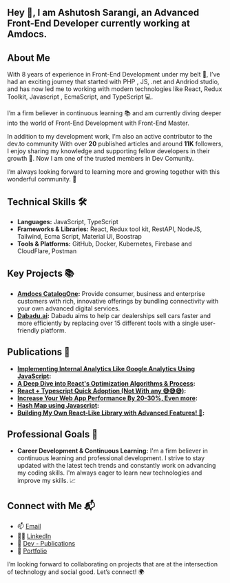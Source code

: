 ## Hey  👋, I am Ashutosh Sarangi, an Advanced Front-End Developer currently working at Amdocs.

## About Me
With 8 years of experience in Front-End Development under my belt 💼,
I’ve had an exciting journey that started with PHP , JS, .net and Andriod studio, and has now led me to working with modern technologies like React, Redux Toolkit, Javascript , EcmaScript, and TypeScript 💻.

I’m a firm believer in continuous learning 📚 and am currently diving deeper into the world of Front-End Development with Front-End Master.

In addition to my development work, I’m also an active contributor to the dev.to community With over **20** published articles and around **11K** followers, I enjoy sharing my knowledge and supporting fellow developers in their growth 🌱. Now I am one of the trusted members in Dev Comunity.

I’m always looking forward to learning more and growing together with this wonderful community. 🤝


## Technical Skills 🛠️
-   **Languages:**  JavaScript, TypeScript
-   **Frameworks & Libraries:**  React, Redux tool kit, RestAPI, NodeJS, Tailwind, Ecma Script, Material UI, Boostrap
-   **Tools & Platforms:**  GitHub, Docker, Kubernetes, Firebase and CloudFlare, Postman 

## Key Projects 📚

-   **[Amdocs CatalogOne](https://www.amdocs.com/products-services/catalog):**  Provide consumer, business and enterprise customers with rich, innovative offerings by bundling connectivity with your own advanced digital services.
-   **[Dabadu.ai](https://dabadu.ai/):** Dabadu aims to help car dealerships sell cars faster and more efficiently by replacing over 15 different tools with a single user-friendly platform.

## Publications 📄

-   **[Implementing Internal Analytics Like Google Analytics Using JavaScript](https://dev.to/ashutoshsarangi/implementing-internal-analytics-as-like-google-analytics-using-javascript-3l5m):**
-   **[A Deep Dive into React's Optimization Algorithms & Process](https://dev.to/ashutoshsarangi/a-deep-dive-into-reacts-optimization-algorithms-process-4k57):** 
-   **[React + Typescript Quick Adoption (Not With any 😅😅😅)](https://dev.to/ashutoshsarangi/react-typescript-quick-adoption-not-with-any--4hji):**
-   **[Increase Your Web App Performance By 20-30%, Even more](https://dev.to/ashutoshsarangi/performance-improvement-for-web-applications-1plk):**
-   **[Hash Map using Javascript](https://dev.to/ashutoshsarangi/hash-map-using-javascript-5d03):**
-   **[Building My Own React-Like Library with Advanced Features! 🚀](https://dev.to/ashutoshsarangi/building-my-own-react-like-library-with-advanced-features-49d1):**
  
## Professional Goals 🚀

-   **Career Development  & Continuous Learning:**  I'm a firm believer in continuous learning and professional development. I strive to stay updated with the latest tech trends and constantly work on advancing my coding skills. I'm always eager to learn new technologies and improve my skills. 📈

## Connect with Me 📬

-   📫  [Email](mailto:ashutoshsarangi95@gmail.com)
-   🧑‍💻  [LinkedIn](https://www.linkedin.com/in/ashutosh-sarangi-4a220a138/)
-   📃  [Dev - Publications](https://dev.to/ashutoshsarangi)
-   📄  [Portfolio](https://ashutoshsarangi.github.io/portfolio/#/)

I’m looking forward to collaborating on projects that are at the intersection of technology and social good. Let’s connect! 🌍
